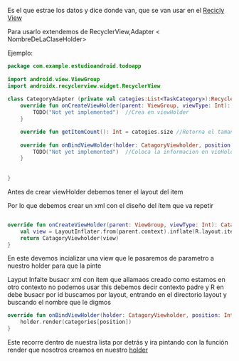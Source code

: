 Es el que estrae los datos y dice donde van, que se van usar en el [Recicly View](Recicly%20View.md)

Para usarlo extendemos de RecyclerView,Adapter \< NombreDeLaClaseHolder>

Ejemplo:

````kotlin
package com.example.estudioandroid.todoapp  
  
import android.view.ViewGroup  
import androidx.recyclerview.widget.RecyclerView  
  
class CategoryAdapter (private val categies:List<TaskCategory>):RecyclerView.Adapter<CatagoryViewholder>(){  
    override fun onCreateViewHolder(parent: ViewGroup, viewType: Int): CatagoryViewholder {  
        TODO("Not yet implemented")  //Crea en viewHolder
    }  

	override fun getItemCount(): Int = categies.size //Retorna el tamaño de la lista
    
    override fun onBindViewHolder(holder: CatagoryViewholder, position: Int) {  
        TODO("Not yet implemented")  //Coloca la informacion en vieHolder Cread
    }  
  
  
}
````

Antes de crear viewHolder debemos tener el layout del item

Por lo que debemos crear un xml con el diseño del ítem que va repetir

````kotlin

override fun onCreateViewHolder(parent: ViewGroup, viewType: Int): CatagoryViewholder {  
    val view = LayoutInflater.from(parent.context).inflate(R.layout.item_task_category,parent,false)  
    return CatagoryViewholder(view)  
}  
````

En este devemos incializar una view que le pasaremos de parametro a nuestro holder para que la pinte

Layput Infalte busacr xml con item que allamaos creado como estamos en otro contexto no podemos usar this debemos decir contexto padre y R en debe busacr por id buscamos por layout, entrando en el directorio layout y buscando el nombre que le digmos

````kotlin
override fun onBindViewHolder(holder: CatagoryViewholder, position: Int) {  
    holder.render(categories[position])  
}
````

Este recorre dentro de nuestra lista por detrás y ira pintando con la función render que nosotros creamos en nuestro [holder](holder.md)
